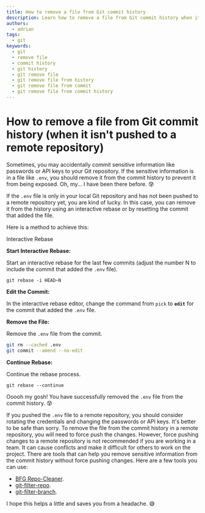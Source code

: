 ```yaml
---
title: How to remove a file from Git commit history
description: Learn how to remove a file from Git commit history when it isn't pushed to a remote repository.
authors:
  - adrian
tags:
  - git
keywords:
  - git
  - remove file
  - commit history
  - git history
  - git remove file
  - git remove file from history
  - git remove file from commit
  - git remove file from commit history
---
```


# How to remove a file from Git commit history (when it isn't pushed to a remote repository)

Sometimes, you may accidentally commit sensitive information like passwords or API keys to your Git repository. If the sensitive information is in a file like `.env`, you should remove it from the commit history to prevent it from being exposed. Oh, my... I have been there before. 😰

<!-- truncate -->

If the `.env` file is only in your local Git repository and has not been pushed to a remote repository yet, you are kind of lucky. In this case, you can remove it from the history using an interactive rebase or by resetting the commit that added the file. 

Here is a method to achieve this:

Interactive Rebase

**Start Interactive Rebase:**

Start an interactive rebase for the last few commits (adjust the number N to include the commit that added the `.env` file).

`git rebase -i HEAD~N`

**Edit the Commit:**

In the interactive rebase editor, change the command from `pick` to **`edit`** for the commit that added the `.env` file.

**Remove the File:**

Remove the `.env` file from the commit.

```bash
git rm --cached .env
git commit --amend --no-edit
```

**Continue Rebase:**

Continue the rebase process.

`git rebase --continue`

Ooooh my gosh! You have successfully removed the `.env` file from the commit history. 😰

If you pushed the `.env` file to a remote repository, you should consider rotating the credentials and changing the passwords or API keys. It's better to be safe than sorry. To remove the file from the commit history in a remote repository, you will need to force push the changes. However, force pushing changes to a remote repository is not recommended if you are working in a team. It can cause conflicts and make it difficult for others to work on the project. There are tools that can help you remove sensitive information from the commit history without force pushing changes. Here are a few tools you can use:

* [BFG Repo-Cleaner](https://rtyley.github.io/bfg-repo-cleaner/).
* [git-filter-repo](https://github.com/newren/git-filter-repo).
* [git-filter-branch](https://git-scm.com/docs/git-filter-branch).

I hope this helps a little and saves you from a headache. 😅